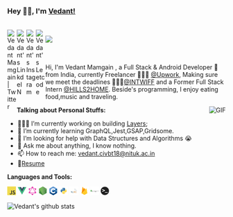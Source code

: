 ### Hey 👋🏽, I'm [Vedant!](https://vedantmamgain.github.io)

<br/>

<a href="https://twitter.com/MamgainVedant">
  <img align="left" alt="Vedant Mamgain | Twitter" width="22px" src="https://cdn.jsdelivr.net/npm/simple-icons@v3/icons/twitter.svg" />
</a>
<a href="https://www.linkedin.com/in/vedant-mamgain/">
  <img align="left" alt="Vedant's LinkdeIN" width="22px" src="https://cdn.jsdelivr.net/npm/simple-icons@v3/icons/linkedin.svg" />
</a>
<a href="https://www.instagram.com/vedantm.23/">
  <img align="left" alt="Vedant's Instagram" width="22px" src="https://cdn.jsdelivr.net/npm/simple-icons@v3/icons/instagram.svg" />
</a>
<a href="https://leetcode.com/vedutheboss/">
  <img align="left" alt="Vedant's Leetcode" width="22px" src="https://cdn.jsdelivr.net/npm/simple-icons@v3/icons/leetcode.svg" />
</a>

![](https://visitor-badge.glitch.me/badge?page_id=vedantmamgain.vedantmamgain)

<br />

Hi, I'm Vedant Mamgain , a Full Stack & Android Developer 🚀 from India, currently Freelancer 👨🏽‍💻 [@Upwork](https://www.upwork.com/), Making sure we meet the deadlines 👨🏽‍💼[@INTWIFF](https://github.com/inwtwiff) and a Former Full Stack Intern [@HILLS2HOME](https://github.com/Hills2Home-Ashutosh). Beside's programming, I enjoy eating food,music and traveling.

  <img align="right" alt="GIF" src="https://media.giphy.com/media/YnkMcHgNIMW4Yfmjxr/giphy.gif" />
  
**Talking about Personal Stuffs:**

- 👨🏽‍💻 I’m currently working on building [Layers](https://github.com/Layers-Inc);
- 🌱 I’m currently learning GraphQL,Jest,GSAP,Gridsome.
- 🤔 I’m looking for help with Data Structures and Algorithms 😭
- 💬 Ask me about anything, I know nothing.
- 📫 How to reach me: vedant.civbt18@nituk.ac.in
- 📝[Resume](https://drive.google.com/file/d/1A6q9IahDN8o2JzoGgHj7Ae0Y1be-iNNy/view?usp=sharing)

**Languages and Tools:**

<code><img height="20" src="https://raw.githubusercontent.com/github/explore/80688e429a7d4ef2fca1e82350fe8e3517d3494d/topics/javascript/javascript.png"></code>
<code><img height="20" src="https://raw.githubusercontent.com/github/explore/80688e429a7d4ef2fca1e82350fe8e3517d3494d/topics/vue/vue.png"></code>
<code><img height="20" src="https://raw.githubusercontent.com/github/explore/5c058a388828bb5fde0bcafd4bc867b5bb3f26f3/topics/graphql/graphql.png"></code>
<code><img height="20" src="https://raw.githubusercontent.com/github/explore/80688e429a7d4ef2fca1e82350fe8e3517d3494d/topics/nodejs/nodejs.png"></code>
<code><img height="20" src="https://raw.githubusercontent.com/github/explore/80688e429a7d4ef2fca1e82350fe8e3517d3494d/topics/cpp/cpp.png"></code>
<code><img height="20" src="https://raw.githubusercontent.com/github/explore/80688e429a7d4ef2fca1e82350fe8e3517d3494d/topics/python/python.png"></code>
<code><img height="20" src="https://raw.githubusercontent.com/github/explore/80688e429a7d4ef2fca1e82350fe8e3517d3494d/topics/mysql/mysql.png"></code>
<code><img height="20" src="https://raw.githubusercontent.com/github/explore/80688e429a7d4ef2fca1e82350fe8e3517d3494d/topics/firebase/firebase.png"></code>
<code><img height="20" src="https://raw.githubusercontent.com/github/explore/80688e429a7d4ef2fca1e82350fe8e3517d3494d/topics/mongodb/mongodb.png"></code>
<code><img height="20" src="https://raw.githubusercontent.com/github/explore/80688e429a7d4ef2fca1e82350fe8e3517d3494d/topics/terminal/terminal.png"></code>

![Vedant's github stats](https://github-readme-stats.vercel.app/api?username=vedantmamgain&show_icons=true&hide_border=true)

